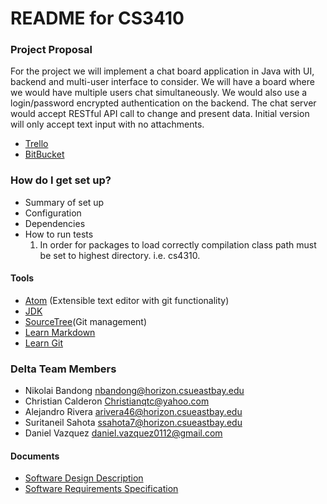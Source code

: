 # README for CS3410 #

### Project Proposal ###

For the project we will implement a chat board application in Java with UI, backend and multi-user interface to consider. We will have a board where we would have multiple users chat simultaneously. We would also use a login/password encrypted authentication on the backend. The chat server would accept RESTful API call to change and present data. Initial version will only accept text input with no attachments.

* [Trello](https://trello.com/b/R187VRYt/cs4310)
* [BitBucket](https://bitbucket.org/SemperFiFL/cs4310)


### How do I get set up? ###

* Summary of set up
* Configuration
* Dependencies
* How to run tests
  1. In order for packages to load correctly compilation class path must be set to highest directory. i.e. cs4310.



#### Tools ####
* [Atom](https://atom.io) (Extensible text editor with git functionality)
* [JDK](http://www.oracle.com/technetwork/java/javase/downloads/jdk8-downloads-2133151.html)
* [SourceTree](https://www.sourcetreeapp.com/)(Git management)
* [Learn Markdown](https://bitbucket.org/tutorials/markdowndemo)
* [Learn Git](https://www.atlassian.com/git/tutorials/learn-git-with-bitbucket-cloud)

### Delta Team Members ###

* Nikolai Bandong
      nbandong@horizon.csueastbay.edu
* Christian Calderon
      Christianqtc@yahoo.com
* Alejandro Rivera
      arivera46@horizon.csueastbay.edu
* Suritaneil Sahota
      ssahota7@horizon.csueastbay.edu
* Daniel Vazquez
      daniel.vazquez0112@gmail.com
      
#### Documents ####
* [Software Design Description](https://docs.google.com/document/d/1mi7OlaSSPUDGksiv9gIapszpS4Zxx_Xj0-f4RDzWWWo/edit?usp=sharing)
* [Software Requirements Specification](https://docs.google.com/document/d/1wjdMwy8TCC7_q_1AGjjZRndSiIEnB4EcJEwTFaIY1S4/edit?usp=sharing)
